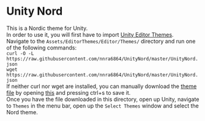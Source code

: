 # Unity Nord
This is a Nordic theme for Unity.<br/>
In order to use it, you will first have to import [Unity Editor Themes](https://assetstore.unity.com/packages/tools/gui/editor-themes-plugin-free-211041).<br/>
Navigate to the `Assets/EditorThemes/Editor/Themes/` directory and run one of the following commands:<br/>
`curl -O -L https://raw.githubusercontent.com/nnra6864/UnityNord/master/UnityNord.json`<br/>
`wget https://raw.githubusercontent.com/nnra6864/UnityNord/master/UnityNord.json`<br/>
If neither curl nor wget are installed, you can manually download the [theme file](https://github.com/nnra6864/UnityNord/blob/master/UnityNord.json) by opening [this](https://raw.githubusercontent.com/nnra6864/UnityNord/master/UnityNord.json) and pressing ctrl+s to save it.<br/>
Once you have the file downloaded in this directory, open up Unity, navigate to `Themes` in the menu bar, open up the `Select Themes` window and select the Nord theme.<br/>
